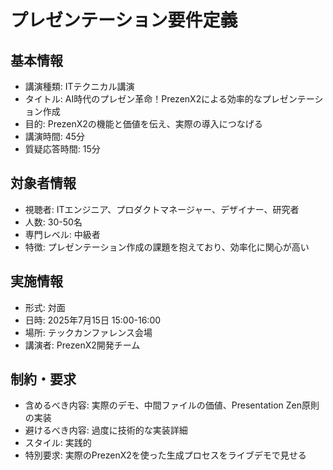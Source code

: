 # プレゼンテーション要件定義

## 基本情報
- 講演種類: ITテクニカル講演
- タイトル: AI時代のプレゼン革命！PrezenX2による効率的なプレゼンテーション作成
- 目的: PrezenX2の機能と価値を伝え、実際の導入につなげる
- 講演時間: 45分
- 質疑応答時間: 15分

## 対象者情報
- 視聴者: ITエンジニア、プロダクトマネージャー、デザイナー、研究者
- 人数: 30-50名
- 専門レベル: 中級者
- 特徴: プレゼンテーション作成の課題を抱えており、効率化に関心が高い

## 実施情報
- 形式: 対面
- 日時: 2025年7月15日 15:00-16:00
- 場所: テックカンファレンス会場
- 講演者: PrezenX2開発チーム

## 制約・要求
- 含めるべき内容: 実際のデモ、中間ファイルの価値、Presentation Zen原則の実装
- 避けるべき内容: 過度に技術的な実装詳細
- スタイル: 実践的
- 特別要求: 実際のPrezenX2を使った生成プロセスをライブデモで見せる
